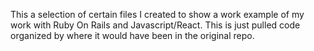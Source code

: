This a selection of certain files I created to show a work example of my work with Ruby On Rails and Javascript/React. This is just pulled code organized by where it would have been in the original repo. 
